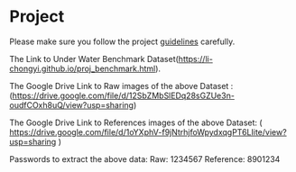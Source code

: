 # Project
Please make sure you follow the project [guidelines](./guidelines.md) carefully.

The Link to Under Water Benchmark Dataset(https://li-chongyi.github.io/proj_benchmark.html). 

The Google Drive Link to Raw images of the above Dataset : (https://drive.google.com/file/d/12SbZMbSlEDq28sGZUe3n-oudfCOxh8uQ/view?usp=sharing)

The Google Drive Link to References images of the above Dataset: ( https://drive.google.com/file/d/1oYXphV-f9jNtrhjfoWpydxqgPT6LIite/view?usp=sharing )

Passwords to extract the above data: Raw: 1234567
                                     Reference: 8901234
